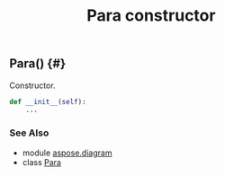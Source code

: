 ﻿---
title: Para constructor
second_title: Aspose.Diagram for Python via .NET API References
description: 
type: docs
weight: 10
url: /python-net/aspose.diagram/para/__init__/
is_root: false
---

## Para() {#}

Constructor.



```python
def __init__(self):
    ...
```





### See Also
* module [aspose.diagram](../../)
* class [Para](/diagram/python-net/aspose.diagram/para)

